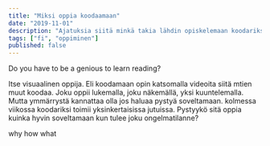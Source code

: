```yaml
---
title: "Miksi oppia koodaamaan"
date: "2019-11-01"
description: "Ajatuksia siitä minkä takia lähdin opiskelemaan koodariksi muutamassa vuodessa"
tags: ["fi", "oppiminen"]
published: false
---
```


Do you have to be a genious to learn reading? 

Itse visuaalinen oppija. Eli koodamaan opin katsomalla videoita siitä mtien muut koodaa. Joku oppii lukemalla, joku näkemällä, yksi kuuntelemalla. Mutta ymmärrystä kannattaa olla jos haluaa pystyä soveltamaan. kolmessa viikossa koodariksi toimii yksinkertaisissa jutuissa. Pystyykö sitä oppia kuinka hyvin soveltamaan kun tulee joku ongelmatilanne? 

why
how
what